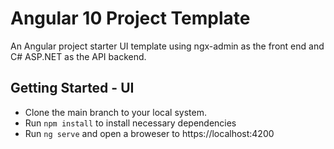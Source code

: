 # Angular 10 Project Template
An Angular project starter UI template using ngx-admin as the front end and C# ASP.NET as the API backend.

## Getting Started - UI

- Clone the main branch to your local system.
- Run <code>npm install</code> to install necessary dependencies
- Run <code>ng serve</code> and open a broweser to https://localhost:4200

